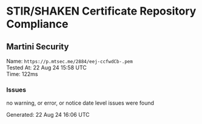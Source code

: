 # STIR/SHAKEN Certificate Repository Compliance

## Martini Security

Name: `https://p.mtsec.me/2884/eej-ccfwdCb-.pem`\
Tested At: 22 Aug 24 15:58 UTC\
Time: 122ms

### Issues

no warning, or error, or notice date level issues were found

Generated: 22 Aug 24 16:06 UTC